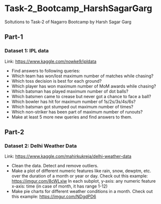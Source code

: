 # Task-2_Bootcamp_HarshSagarGarg
Soltutions to Task-2 of Nagarro Bootcamp by Harsh Sagar Garg

## Part-1
### Dataset 1: IPL data
 Link: https://www.kaggle.com/nowke9/ipldata
* Find answers to following queries:
* Which team has won/lost maximum number of matches while chasing?
* Which toss decision is best for each ground?
* Which player has won maximum number of MoM awards while chasing?
* Which batsman has played maximum number of dot balls?
* Which batsmen came to crease but never got a chance to face a ball?
* Which bowler has hit for maximum number of 1s/2s/3s/4s/6s?
* Which batsman got stumped out maximum number of times?
* Which non-striker has been part of maximum number of runouts?
* Make at least 5 more new queries and find answers to them.

## Part-2
### Dataset 2: Delhi Weather Data
 Link: https://www.kaggle.com/mahirkukreja/delhi-weather-data
* Clean the data. Detect and remove outliers.
* Make a plot of different numeric features like rain, snow, dewptm, etc. over the duration of a month or year or day. Check out this example: https://imgur.com/8cWLxiw
 In each subplot,
 y-axis: any numeric feature
 x-axis: time (in case of month, it has range 1-12)
* Make pie charts for different weather conditions in a month. Check out this example: https://imgur.com/NDgdPD6
